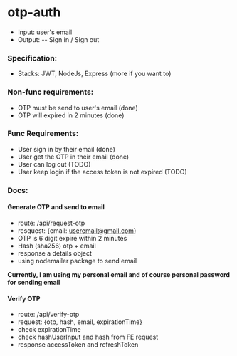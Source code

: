 # otp-auth

- Input: user's email
- Output: 
-- Sign in / Sign out 
### Specification:
- Stacks: JWT, NodeJs, Express (more if you want to)
### Non-func requirements: 
- OTP must be send to user's email (done)
- OTP will expired in 2 minutes (done)
### Func Requirements:
- User sign in by their email (done)
- User get the OTP in their email (done)
- User can log out (TODO)
- User keep login if the access token is not expired (TODO)

### Docs:

#### Generate OTP and send to email
- route: /api/request-otp
- resquest: {email: useremail@gmail.com}
- OTP is 6 digit expire within 2 minutes
- Hash (sha256) otp + email
- response a details object
- using nodemailer package to send email

**Currently, I am using my personal email and of course personal password for sending email**

#### Verify OTP 
- route: /api/verify-otp
- request: {otp, hash, email, expirationTime}
- check expirationTime
- check hashUserInput and hash from FE request
- response accessToken and refreshToken
